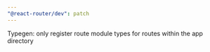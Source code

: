 ```yaml
---
"@react-router/dev": patch
---
```


Typegen: only register route module types for routes within the app directory
